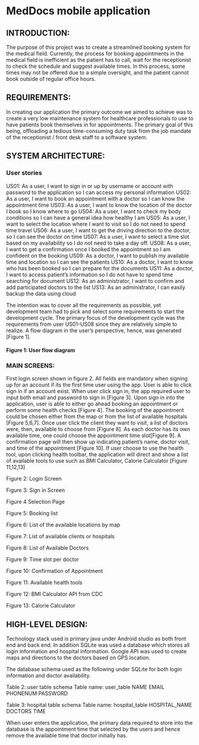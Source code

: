 # MedDocs mobile application
## INTRODUCTION:

The purpose of this project was to create a streamlined booking system for the medical field. Currently, the process for booking appointments in the medical field is inefficient as the patient has to call, wait for the receptionist to check the schedule and suggest available times. In this process, some times may not be offered due to a simple oversight, and the patient cannot book outside of regular office hours. 

## REQUIREMENTS:

In creating our application the primary outcome we aimed to achieve was to create a very low maintenance system for healthcare professionals to use to have patients book themselves in for appointments. The primary goal of this being, offloading a tedious time-consuming duty task from the job mandate of the receptionist / front desk staff to a software system.


## SYSTEM ARCHITECTURE: 
### User stories

US01: As a user, I want to sign in or up by username or account with password to the application so I can access my personal information
US02: As a user, I want to book an appointment with a doctor so I can know the appointment time
US03: As a user, I want to know the location of the doctor I book so I know where to go
US04: As a user, I want to check my body conditions so I can have a general idea how healthy I am 
US05: As a user, I want to select the location where I want to visit so I do not need to spend time travel
US06: As a user, I want to get the driving direction to the doctor, so I can see the doctor on time
US07: As a user, I want to select a time slot based on my availability so I do not need to take a day off. 
US08: As a user,  I want to get a confirmation once I booked the appointment so I am confident on the booking
US09: As a doctor, I want to publish my available time and location so I can see the patients
US10: As a doctor, I want to know who has been booked so I can prepare for the documents
US11: As a doctor, I want to access patient’s information so I do not have to spend time searching for document
US12: As an administrator, I want to confirm and add participated doctors to the list
US13: As an administrator, I can easily backup the data using cloud

The intention was to cover all the requirements as possible, yet development team had to pick and select some requirements to start the development cycle. The primary focus of the development cycle was the requirements from user US01-US08 since they are relatively simple to realize. A flow diagram in the user’s perspective, hence, was generated [Figure 1]. 

#### Figure 1: User flow diagram


### MAIN SCREENS:
First login screen shown in figure 2. All fields are mandatory when signing up for an account if its the first time user using the app. User is able to click sign in if an account exist. When user click sign in, the app required user to input both email and password to sign in [Figure 3]. Upon sign in into the application, user is able to either go ahead booking an appointment or perform some health checks [Figure 4]. The booking of the appointment could be chosen either from the map or from the list of available hospitals [Figure 5,6,7]. Once user click the client they want to visit, a list of doctors were, then, available to choose from [Figure 8]. As each doctor has its own available time, one could choose the appointment time slot[Figure 9]. A confirmation page will then show up indicating patient’s name, doctor visit, and time of the appointment [Figure 10].  If user choose to use the health tool, upon clicking health toolbar, the application will direct and show a list of available tools to use such as BMI Calculator, Calorie Calculator  [Figure 11,12,13]

Figure 2: Login Screen



Figure 3: Sign in Screen 



Figure 4 Selection Page


Figure 5: Booking list



Figure 6: List of the available locations by map  



Figure 7: List of available clients or hospitals



Figure 8: List of Available Doctors


Figure 9: Time slot per doctor




Figure 10: Confirmation of Appointment


 Figure 11: Available health tools 



Figure 12: BMI Calculator API from CDC


Figure 13: Calorie Calculator 



## HIGH-LEVEL DESIGN:

Technology stack used is primary java under Android studio as both front end and back end. In addition SQLite was used a database which stores all login information and hospital information. Google API was used to create maps and directions to the doctors based on GPS location. 

The database schema used as the following under SQLite for both login information and doctor availability.  

Table 2: user table schema
Table name: user_table 
NAME
EMAIL
PHONENUM
PASSWORD

Table 3: hospital table schema
Table name: hospital_table
HOSPITAL_NAME
DOCTORS
TIME

When user enters the application, the primary data required to store into the database is the appointment time that selected by the users and hence remove the available time that doctor initially has.
